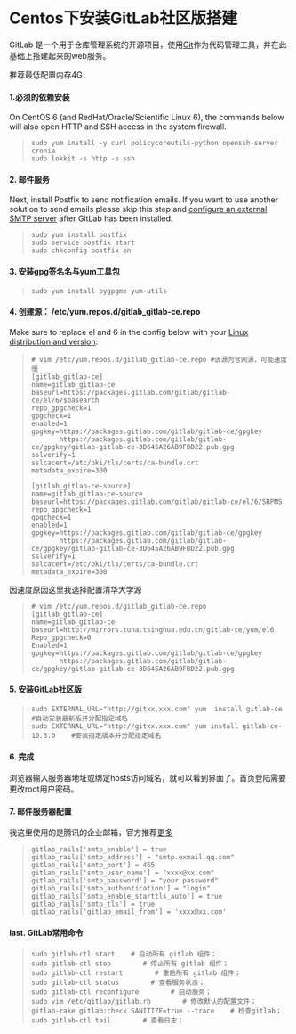 # Centos下安装GitLab社区版搭建

GitLab 是一个用于仓库管理系统的开源项目，使用[Git](https://about.gitlab.com/)作为代码管理工具，并在此基础上搭建起来的web服务。

推荐最低配置内存4G

#### 1.必须的依赖安装

On CentOS 6 (and RedHat/Oracle/Scientific Linux 6), the commands below will also open HTTP and SSH access in the system firewall.

> ```shell
> sudo yum install -y curl policycoreutils-python openssh-server cronie
> sudo lokkit -s http -s ssh
> ```

#### 2.  邮件服务

Next, install Postfix to send notification emails. If you want to use another solution to send emails please skip this step and [configure an external SMTP server](https://docs.gitlab.com/omnibus/settings/smtp.html) after GitLab has been installed.

> ```shell
> sudo yum install postfix
> sudo service postfix start
> sudo chkconfig postfix on
> ```

#### 3. 安装gpg签名名与yum工具包

> ```shell
> sudo yum install pygpgme yum-utils
> ```

#### 4. 创建源： /etc/yum.repos.d/gitlab_gitlab-ce.repo 

Make sure to replace el and 6 in the config below with your [Linux distribution and version](https://packagecloud.io/docs#os_distro_version):

> ```shell
> # vim /etc/yum.repos.d/gitlab_gitlab-ce.repo #该源为官网源，可能速度慢
> [gitlab_gitlab-ce]
> name=gitlab_gitlab-ce
> baseurl=https://packages.gitlab.com/gitlab/gitlab-ce/el/6/$basearch
> repo_gpgcheck=1
> gpgcheck=1
> enabled=1
> gpgkey=https://packages.gitlab.com/gitlab/gitlab-ce/gpgkey
>        https://packages.gitlab.com/gitlab/gitlab-ce/gpgkey/gitlab-gitlab-ce-3D645A26AB9FBD22.pub.gpg
> sslverify=1
> sslcacert=/etc/pki/tls/certs/ca-bundle.crt
> metadata_expire=300
>
> [gitlab_gitlab-ce-source]
> name=gitlab_gitlab-ce-source
> baseurl=https://packages.gitlab.com/gitlab/gitlab-ce/el/6/SRPMS
> repo_gpgcheck=1
> gpgcheck=1
> enabled=1
> gpgkey=https://packages.gitlab.com/gitlab/gitlab-ce/gpgkey
>        https://packages.gitlab.com/gitlab/gitlab-ce/gpgkey/gitlab-gitlab-ce-3D645A26AB9FBD22.pub.gpg
> sslverify=1
> sslcacert=/etc/pki/tls/certs/ca-bundle.crt
> metadata_expire=300
> ```

因速度原因这里我选择配置清华大学源

> ```shell
> # vim /etc/yum.repos.d/gitlab_gitlab-ce.repo
> [gitlab_gitlab-ce]
> name=gitlab_gitlab-ce
> baseurl=http://mirrors.tuna.tsinghua.edu.cn/gitlab-ce/yum/el6
> Repo_gpgcheck=0
> Enabled=1
> gpgkey=https://packages.gitlab.com/gitlab/gitlab-ce/gpgkey
>        https://packages.gitlab.com/gitlab/gitlab-ce/gpgkey/gitlab-gitlab-ce-3D645A26AB9FBD22.pub.gpg
> ```
>
> 

#### 5. 安装GitLab社区版

> ```shell
> sudo EXTERNAL_URL="http://gitxx.xxx.com" yum  install gitlab-ce      #自动安装最新版并分配指定域名
> sudo EXTERNAL_URL="http://gitxx.xxx.com" yum install gitlab-ce-10.3.0    #安装指定版本并分配指定域名
> ```

#### 6. 完成

浏览器输入服务器地址或绑定hosts访问域名，就可以看到界面了。首页登陆需要更改root用户密码。

#### 7. 邮件服务器配置

我这里使用的是腾讯的企业邮箱，官方推荐[更多](https://docs.gitlab.com/omnibus/settings/smtp.html)

> ```shell
> gitlab_rails['smtp_enable'] = true
> gitlab_rails['smtp_address'] = "smtp.exmail.qq.com"
> gitlab_rails['smtp_port'] = 465
> gitlab_rails['smtp_user_name'] = "xxxx@xx.com"
> gitlab_rails['smtp_password'] = "your password"
> gitlab_rails['smtp_authentication'] = "login"
> gitlab_rails['smtp_enable_starttls_auto'] = true
> gitlab_rails['smtp_tls'] = true
> gitlab_rails['gitlab_email_from'] = 'xxxx@xx.com'
> ```
>
> 

#### last. GitLab常用命令

> ```shell
> sudo gitlab-ctl start    # 启动所有 gitlab 组件；
> sudo gitlab-ctl stop        # 停止所有 gitlab 组件；
> sudo gitlab-ctl restart        # 重启所有 gitlab 组件；
> sudo gitlab-ctl status        # 查看服务状态；
> sudo gitlab-ctl reconfigure        # 启动服务；
> sudo vim /etc/gitlab/gitlab.rb        # 修改默认的配置文件；
> gitlab-rake gitlab:check SANITIZE=true --trace    # 检查gitlab；
> sudo gitlab-ctl tail        # 查看日志；
> ```